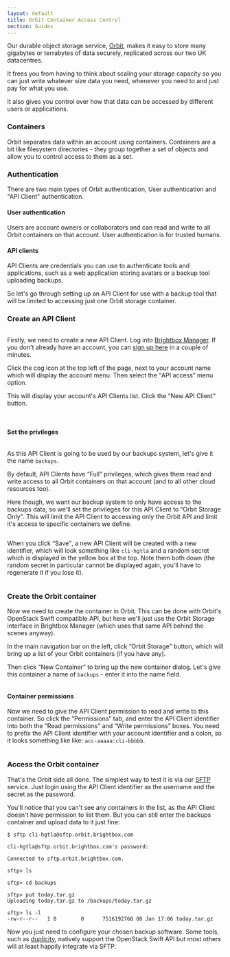 ```yaml
---
layout: default
title: Orbit Container Access Control
section: Guides
---
```


Our durable object storage service, [Orbit](/docs/reference/orbit/), makes it easy to store many gigabytes or terrabytes of data securely, replicated across our two UK datacentres.

It frees you from having to think about scaling your storage capacity
so you can just write whatever size data you need, whenever you need to and just pay for what you use.

It also gives you control over how that data can be accessed by different users or applications.

### Containers

Orbit separates data within an account using containers. Containers are a bit like filesystem directories - they group together a set of objects and allow you to control access to them as a set.

### Authentication

There are two main types of Orbit authentication, User authentication and "API Client" authentication.

#### User authentication

Users are account owners or collaborators and can read and write to all Orbit containers on that account. User authentication is for trusted humans.

#### API clients

API Clients are credentials you can use to authenticate tools and applications, such as a web application storing avatars or a backup tool uploading backups.

So let's go through setting up an API Client for use with a backup tool that will be limited to accessing just one Orbit storage container.


### Create an API Client

<img src="/images/docs/orbit-api-access.png" alt="" class="doc-right doc-border"/>

Firstly, we need to create a new API Client. Log into [Brightbox Manager](/docs/guides/manager/). If you don't already have an account, you can [sign up here](https://manage.brightbox.com/signup) in a couple of minutes.

Click the cog icon at the top left of the page, next to your account name which will display the account menu. Then select the <q>API access</q> menu option.

This will display your account's API Clients list. Click the <q>New API Client</q> button.

<br class="clear"/>

#### Set the privileges

<img src="/images/docs/orbit-new-api-client.png" alt="" class="doc-right doc-border"/>

As this API Client is going to be used by our backups system, let's give it the name `backups`.

By default, API Clients have <q>Full</q> privileges, which gives them read and write access to all Orbit containers on that account (and to all other cloud resources too).

Here though, we want our backup system to only have access to the backups data, so we'll set the privileges for this API Client to <q>Orbit Storage Only</q>. This will limit the API Client to accessing only the Orbit API and limit it's access to specific containers we define.

<img src="/images/docs/orbit-api-client-orbit-only.png" alt="" class="doc-border"/>

When you click <q>Save</q>, a new API Client will be created with a new identifier, which will look something like `cli-hgtla` and a random secret which is displayed in the yellow box at the top. Note them both down (the random secret in particular cannot be displayed again, you'll have to regenerate it if you lose it).

<img src="/images/docs/orbit-api-client-secret.png" alt="" class="doc-border"/>

<br class="clear"/>

### Create the Orbit container

Now we need to create the container in Orbit. This can be done with Orbit's OpenStack Swift compatible API, but here we'll just use the Orbit Storage interface in Brightbox Manager (which uses that same API behind the scenes anyway).

In the main navigation bar on the left, click <q>Orbit Storage</q> button, which will bring up a list of your Orbit containers (if you have any).

Then click <q>New Container</q> to bring up the new container dialog. Let's give this container a name of `backups` - enter it into the name field.

<img src="/images/docs/orbit-new-container.png" alt="" class="doc-border"/>


#### Container permissions

Now we need to give the API Client permission to read and write to this container. So click the <q>Permissions</q> tab, and enter the API Client identifier into both the <q>Read permissions</q> and <q>Write permissions</q> boxes. You need to prefix the API Client identifier with your account identifier and a colon, so it looks something like like: `acc-aaaaa:cli-bbbbb`.

<img src="/images/docs/orbit-container-permissions.png" alt="" class="doc-border"/>

### Access the Orbit container

That's the Orbit side all done. The simplest way to test it is via our [SFTP](/docs/reference/orbit/#ssh-file-transfer-protocol) service. Just login using the API Client identifier as the username and the secret as the password.

You'll notice that you can't see any containers in the list, as the API Client doesn't have permission to list them. But you can still enter the backups container and upload data to it just fine:

    $ sftp cli-hgtla@sftp.orbit.brightbox.com
    
    cli-hgtla@sftp.orbit.brightbox.com's password:
    
    Connected to sftp.orbit.brightbox.com.
    
    sftp> ls
    
    sftp> cd backups
    
    sftp> put today.tar.gz
    Uploading today.tar.gz to /backups/today.tar.gz
    
    sftp> ls -l
    -rw-r--r--   1 0        0      7516192768 08 Jan 17:06 today.tar.gz

Now you just need to configure your chosen backup software. Some tools, such as [duplicity](http://duplicity.nongnu.org/), natively support the OpenStack Swift API but most others will at least happily integrate via SFTP.
